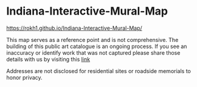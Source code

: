 # Indiana-Interactive-Mural-Map

https://rokh1.github.io/Indiana-Interactive-Mural-Map/ 

This map serves as a reference point and is not comprehensive. The building of this public art catalogue is an ongoing process. If you see an inaccuracy or identify work that was not captured please share those details with us by visiting this [link](https://docs.google.com/forms/d/1P6JC3GGyvYTG_w5NEZn0vfhwka5OxkefJDC4_NkRoUk/edit) 

Addresses are not disclosed for residential sites or roadside memorials to honor privacy.
